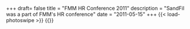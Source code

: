 +++
draft= false
title = "FMM HR Conference 2011"
description = "SandFil was a part of FMM's HR conference"
date = "2011-05-15"
+++
{{< load-photoswipe >}}
{{<gallery dir="/img/events/fmm2011/" caption-position="none"/>}}
